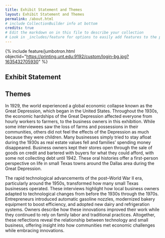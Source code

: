 ```yaml
---
title: Exhibit Statement and Themes
layout: Exhibit Statement and Themes
permalink: /about.html
# include CollectionBuilder info at bottom
credits: true
# Edit the markdown on in this file to describe your collection
# Look in _includes/feature for options to easily add features to the page
---
```


{% include feature/jumbotron.html objectid="https://printing.unt.edu:9192/custom/login-bg.jpg?1635432705930" %}

## Exhibit Statement


## Themes
In 1929, the world experienced a global economic collapse known as the Great Depression, which began in the United States. Throughout the 1930s, the economic hardships of the Great Depression affected everyone from hourly workers to farmers, to the business owners in this exhibition. While some interviewees saw the loss of farms and possessions in their communities, others did not feel the effects of the Depression as much because they were children. Many businesses simply tried to stay afloat during the 1930s as real estate values fell and families’ spending money disappeared. Business owners kept their stores open through the sale of goods on credit and bartered with buyers for what they could afford, with some not collecting debt until 1942. These oral histories offer a first-person perspective on life in small Texas towns around the Dallas area during the Great Depression. 

The rapid technological advancements of the post–World War II era, particularly around the 1950s, transformed how many small Texas businesses operated. These interviews highlight how local business owners adapted to technological changes from before the 1930s through the 1970s. Entrepreneurs introduced automatic gasoline nozzles, modernized bakery equipment to boost efficiency, and adopted new dairy and refrigeration systems. Owners describe how these innovations improved their work while they continued to rely on family labor and traditional practices. Altogether, these reflections reveal the relationship between technology and small business, offering insight into how communities met economic challenges while embracing innovations. 
